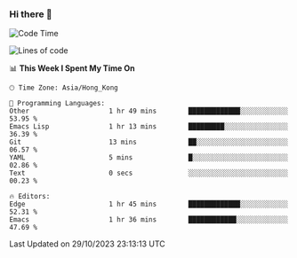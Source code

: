 ### Hi there 👋

<!--
**nicehiro/nicehiro** is a ✨ _special_ ✨ repository because its `README.md` (this file) appears on your GitHub profile.

Here are some ideas to get you started:

- 🔭 I’m currently working on ...
- 🌱 I’m currently learning ...
- 👯 I’m looking to collaborate on ...
- 🤔 I’m looking for help with ...
- 💬 Ask me about ...
- 📫 How to reach me: ...
- 😄 Pronouns: ...
- ⚡ Fun fact: ...
-->

<!--START_SECTION:waka-->
![Code Time](http://img.shields.io/badge/Code%20Time-3%20hrs%2022%20mins-blue)

![Lines of code](https://img.shields.io/badge/From%20Hello%20World%20I%27ve%20Written-2.6%20million%20lines%20of%20code-blue)

📊 **This Week I Spent My Time On** 

```text
🕑︎ Time Zone: Asia/Hong_Kong

💬 Programming Languages: 
Other                    1 hr 49 mins        █████████████░░░░░░░░░░░░   53.95 % 
Emacs Lisp               1 hr 13 mins        █████████░░░░░░░░░░░░░░░░   36.39 % 
Git                      13 mins             ██░░░░░░░░░░░░░░░░░░░░░░░   06.57 % 
YAML                     5 mins              █░░░░░░░░░░░░░░░░░░░░░░░░   02.86 % 
Text                     0 secs              ░░░░░░░░░░░░░░░░░░░░░░░░░   00.23 % 

🔥 Editors: 
Edge                     1 hr 45 mins        █████████████░░░░░░░░░░░░   52.31 % 
Emacs                    1 hr 36 mins        ████████████░░░░░░░░░░░░░   47.69 % 
```


 Last Updated on 29/10/2023 23:13:13 UTC
<!--END_SECTION:waka-->
